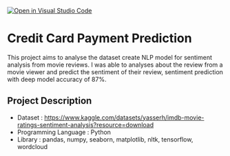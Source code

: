 [![Open in Visual Studio Code](https://classroom.github.com/assets/open-in-vscode-c66648af7eb3fe8bc4f294546bfd86ef473780cde1dea487d3c4ff354943c9ae.svg)](https://classroom.github.com/online_ide?assignment_repo_id=8075512&assignment_repo_type=AssignmentRepo)

# Credit Card Payment Prediction
This project aims to analyse the dataset create NLP model for sentiment analysis from movie reviews. I was able to analyses about the review from a movie viewer and predict the sentiment of their review, sentiment prediction with deep model accuracy of 87%.

## Project Description
  - Dataset : https://www.kaggle.com/datasets/yasserh/imdb-movie-ratings-sentiment-analysis?resource=download
  - Programming Language : Python
  - Library : pandas, numpy, seaborn, matplotlib, nltk, tensorflow, wordcloud
